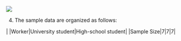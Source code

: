 <img src="https://latex.codecogs.com/svg.latex?\Large&space;a+b_i"/>

4. The sample data are organized as follows:


|  |Worker|University student|High-school student|
|Sample Size|7|7|7|
